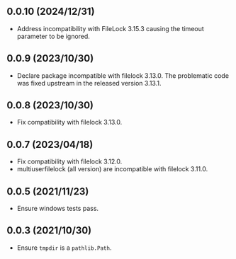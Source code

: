 ## 0.0.10 (2024/12/31)

- Address incompatibility with FileLock 3.15.3 causing the timeout parameter to
  be ignored.

## 0.0.9 (2023/10/30)

- Declare package incompatible with filelock 3.13.0. The problematic code was
  fixed upstream in the released version 3.13.1.

## 0.0.8 (2023/10/30)

- Fix compatibility with filelock 3.13.0.

## 0.0.7 (2023/04/18)

- Fix compatibility with filelock 3.12.0.
- multiuserfilelock (all version) are incompatible with filelock 3.11.0.

## 0.0.5 (2021/11/23)

- Ensure windows tests pass.

## 0.0.3 (2021/10/30)

- Ensure `tmpdir` is a `pathlib.Path`.
